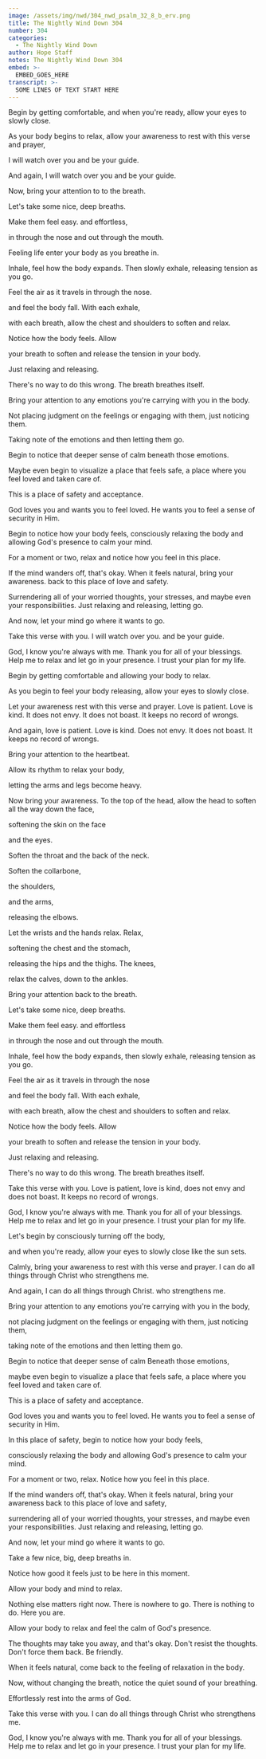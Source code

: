 ```yaml
---
image: /assets/img/nwd/304_nwd_psalm_32_8_b_erv.png
title: The Nightly Wind Down 304
number: 304
categories:
  - The Nightly Wind Down
author: Hope Staff
notes: The Nightly Wind Down 304
embed: >-
  EMBED_GOES_HERE
transcript: >-
  SOME LINES OF TEXT START HERE
---
```

Begin by getting comfortable, and when you're ready, allow your eyes to slowly close.

As your body begins to relax, allow your awareness to rest with this verse and prayer,

I will watch over you and be your guide.

And again, I will watch over you and be your guide.

Now, bring your attention to to the breath.

Let's take some nice, deep breaths.

Make them feel easy. and effortless,

in through the nose and out through the mouth.

Feeling life enter your body as you breathe in.

Inhale, feel how the body expands. Then slowly exhale, releasing tension as you go.

Feel the air as it travels in through the nose.

and feel the body fall. With each exhale,

with each breath, allow the chest and shoulders to soften and relax.

Notice how the body feels. Allow

your breath to soften and release the tension in your body.

Just relaxing and releasing.

There's no way to do this wrong. The breath breathes itself.

Bring your attention to any emotions you're carrying with you in the body.

Not placing judgment on the feelings or engaging with them, just noticing them.

Taking note of the emotions and then letting them go.

Begin to notice that deeper sense of calm beneath those emotions.

Maybe even begin to visualize a place that feels safe, a place where you feel loved and taken care of.

This is a place of safety and acceptance.

God loves you and wants you to feel loved. He wants you to feel a sense of security in Him.

Begin to notice how your body feels, consciously relaxing the body and allowing God's presence to calm your mind.

For a moment or two, relax and notice how you feel in this place.

If the mind wanders off, that's okay. When it feels natural, bring your awareness. back to this place of love and safety.

Surrendering all of your worried thoughts, your stresses, and maybe even your responsibilities. Just relaxing and releasing, letting go.

And now, let your mind go where it wants to go.

Take this verse with you. I will watch over you. and be your guide.

God, I know you're always with me. Thank you for all of your blessings. Help me to relax and let go in your presence. I trust your plan for my life.


Begin by getting comfortable and allowing your body to relax.

As you begin to feel your body releasing, allow your eyes to slowly close.

Let your awareness rest with this verse and prayer. Love is patient. Love is kind. It does not envy. It does not boast. It keeps no record of wrongs.

And again, love is patient. Love is kind. Does not envy. It does not boast. It keeps no record of wrongs.

Bring your attention to the heartbeat.

Allow its rhythm to relax your body,

letting the arms and legs become heavy.

Now bring your awareness. To the top of the head, allow the head to soften all the way down the face,

softening the skin on the face

and the eyes.

Soften the throat and the back of the neck.

Soften the collarbone,

the shoulders,

and the arms,

releasing the elbows.

Let the wrists and the hands relax. Relax,

softening the chest and the stomach,

releasing the hips and the thighs. The knees,

relax the calves, down to the ankles.

Bring your attention back to the breath.

Let's take some nice, deep breaths.

Make them feel easy. and effortless

in through the nose and out through the mouth.

Inhale, feel how the body expands, then slowly exhale, releasing tension as you go.

Feel the air as it travels in through the nose

and feel the body fall. With each exhale,

with each breath, allow the chest and shoulders to soften and relax.

Notice how the body feels. Allow

your breath to soften and release the tension in your body.

Just relaxing and releasing.

There's no way to do this wrong. The breath breathes itself.

Take this verse with you. Love is patient, love is kind, does not envy and does not boast. It keeps no record of wrongs.

God, I know you're always with me. Thank you for all of your blessings. Help me to relax and let go in your presence. I trust your plan for my life.


Let's begin by consciously turning off the body,

and when you're ready, allow your eyes to slowly close like the sun sets.

Calmly, bring your awareness to rest with this verse and prayer. I can do all things through Christ who strengthens me.

And again, I can do all things through Christ. who strengthens me.

Bring your attention to any emotions you're carrying with you in the body,

not placing judgment on the feelings or engaging with them, just noticing them,

taking note of the emotions and then letting them go.

Begin to notice that deeper sense of calm Beneath those emotions,

maybe even begin to visualize a place that feels safe, a place where you feel loved and taken care of.

This is a place of safety and acceptance.

God loves you and wants you to feel loved. He wants you to feel a sense of security in Him.

In this place of safety, begin to notice how your body feels,

consciously relaxing the body and allowing God's presence to calm your mind.

For a moment or two, relax. Notice how you feel in this place.

If the mind wanders off, that's okay. When it feels natural, bring your awareness back to this place of love and safety,

surrendering all of your worried thoughts, your stresses, and maybe even your responsibilities. Just relaxing and releasing, letting go.

And now, let your mind go where it wants to go.

Take a few nice, big, deep breaths in.

Notice how good it feels just to be here in this moment.

Allow your body and mind to relax.

Nothing else matters right now. There is nowhere to go. There is nothing to do. Here you are.

Allow your body to relax and feel the calm of God's presence.

The thoughts may take you away, and that's okay. Don't resist the thoughts. Don't force them back. Be friendly.

When it feels natural, come back to the feeling of relaxation in the body.

Now, without changing the breath, notice the quiet sound of your breathing.

Effortlessly rest into the arms of God.

Take this verse with you. I can do all things through Christ who strengthens me.

God, I know you're always with me. Thank you for all of your blessings. Help me to relax and let go in your presence. I trust your plan for my life.


